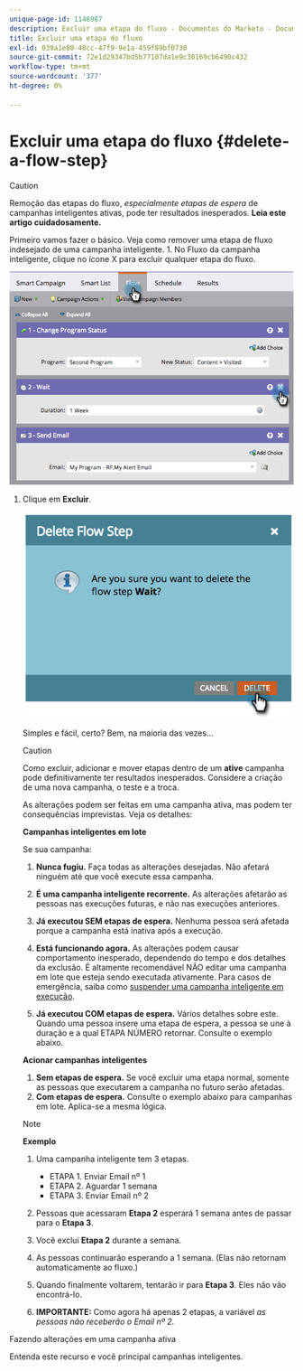 ```yaml
---
unique-page-id: 1146987
description: Excluir uma etapa do fluxo - Documentos do Marketo - Documentação do produto
title: Excluir uma etapa do fluxo
exl-id: 039a1e80-48cc-47f9-9e1a-459f89bf0730
source-git-commit: 72e1d29347bd5b77107da1e9c30169cb6490c432
workflow-type: tm+mt
source-wordcount: '377'
ht-degree: 0%

---
```


# Excluir uma etapa do fluxo {#delete-a-flow-step}

>[!CAUTION]
>
>Remoção das etapas do fluxo, _especialmente etapas de espera_ de campanhas inteligentes ativas, pode ter resultados inesperados. **Leia este artigo cuidadosamente.**

Primeiro vamos fazer o básico. Veja como remover uma etapa de fluxo indesejado de uma campanha inteligente. 1. No Fluxo da campanha inteligente, clique no ícone X para excluir qualquer etapa do fluxo.

![](assets/image2014-9-22-13-3a52-3a20.png)

1. Clique em **Excluir**.

   ![](assets/image2014-9-22-13-3a55-3a25.png)

   Simples e fácil, certo? Bem, na maioria das vezes...

   >[!CAUTION]
   >
   >Como excluir, adicionar e mover etapas dentro de um **ative** campanha pode definitivamente ter resultados inesperados. Considere a criação de uma nova campanha, o teste e a troca.

   As alterações podem ser feitas em uma campanha ativa, mas podem ter consequências imprevistas. Veja os detalhes:

   **Campanhas inteligentes em lote**

   Se sua campanha:

   1. **Nunca fugiu.** Faça todas as alterações desejadas. Não afetará ninguém até que você execute essa campanha.
   1. **É uma campanha inteligente recorrente.** As alterações afetarão as pessoas nas execuções futuras, e não nas execuções anteriores.
   1. **Já executou SEM etapas de espera.** Nenhuma pessoa será afetada porque a campanha está inativa após a execução.
   1. **Está funcionando agora.** As alterações podem causar comportamento inesperado, dependendo do tempo e dos detalhes da exclusão. É altamente recomendável NÃO editar uma campanha em lote que esteja sendo executada ativamente. Para casos de emergência, saiba como [suspender uma campanha inteligente em execução](/help/marketo/product-docs/core-marketo-concepts/smart-campaigns/using-smart-campaigns/abort-a-smart-campaign.md).

   1. **Já executou COM etapas de espera.** Vários detalhes sobre este.\
      Quando uma pessoa insere uma etapa de espera, a pessoa se une à duração e a qual ETAPA NÚMERO retornar. Consulte o exemplo abaixo.

   **Acionar campanhas inteligentes**

   1. **Sem etapas de espera.** Se você excluir uma etapa normal, somente as pessoas que executarem a campanha no futuro serão afetadas.
   1. **Com etapas de espera.** Consulte o exemplo abaixo para campanhas em lote. Aplica-se a mesma lógica.

   >[!NOTE]
   >
   >**Exemplo**
   >
   >1. Uma campanha inteligente tem 3 etapas.
      >    * ETAPA 1. Enviar Email nº 1
      >    * ETAPA 2. Aguardar 1 semana
      >    * ETAPA 3. Enviar Email nº 2
   >
   >1. Pessoas que acessaram **Etapa 2** esperará 1 semana antes de passar para o **Etapa 3**.
   >1. Você exclui **Etapa 2** durante a semana.
   >1. As pessoas continuarão esperando a 1 semana. (Elas não retornam automaticamente ao fluxo.)
   >1. Quando finalmente voltarem, tentarão ir para **Etapa 3**. Eles não vão encontrá-lo.
   >1. **IMPORTANTE:** Como agora há apenas 2 etapas, a variável *as pessoas não receberão o Email nº 2.*


Fazendo alterações em uma campanha ativa

Entenda este recurso e você principal campanhas inteligentes.
